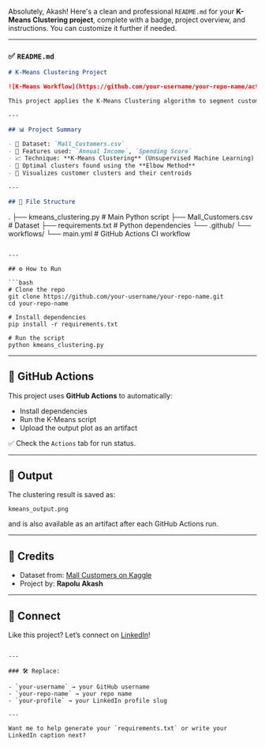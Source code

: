 Absolutely, Akash! Here's a clean and professional `README.md` for your **K-Means Clustering project**, complete with a badge, project overview, and instructions. You can customize it further if needed.

---

### ✅ `README.md`

```markdown
# K-Means Clustering Project

![K-Means Workflow](https://github.com/your-username/your-repo-name/actions/workflows/main.yml/badge.svg)

This project applies the K-Means Clustering algorithm to segment customers based on their annual income and spending score using the **Mall_Customers** dataset.

---

## 📊 Project Summary

- 📁 Dataset: `Mall_Customers.csv`
- 📌 Features used: `Annual Income`, `Spending Score`
- 📈 Technique: **K-Means Clustering** (Unsupervised Machine Learning)
- 🧠 Optimal clusters found using the **Elbow Method**
- 📍 Visualizes customer clusters and their centroids

---

## 📂 File Structure

```
.
├── kmeans_clustering.py       # Main Python script
├── Mall_Customers.csv         # Dataset
├── requirements.txt           # Python dependencies
└── .github/
    └── workflows/
        └── main.yml           # GitHub Actions CI workflow
```

---

## ⚙️ How to Run

```bash
# Clone the repo
git clone https://github.com/your-username/your-repo-name.git
cd your-repo-name

# Install dependencies
pip install -r requirements.txt

# Run the script
python kmeans_clustering.py
```

---

## 🧪 GitHub Actions

This project uses **GitHub Actions** to automatically:
- Install dependencies
- Run the K-Means script
- Upload the output plot as an artifact

✅ Check the `Actions` tab for run status.

---

## 📌 Output

The clustering result is saved as:
```
kmeans_output.png
```
and is also available as an artifact after each GitHub Actions run.

---

## 📣 Credits

- Dataset from: [Mall Customers on Kaggle](https://www.kaggle.com/vjchoudhary7/customer-segmentation-tutorial)
- Project by: **Rapolu Akash**

---

## 🔗 Connect

Like this project? Let’s connect on [LinkedIn](https://www.linkedin.com/in/your-profile)!
```

---

### 🛠 Replace:

- `your-username` → your GitHub username
- `your-repo-name` → your repo name
- `your-profile` → your LinkedIn profile slug

---

Want me to help generate your `requirements.txt` or write your LinkedIn caption next?
